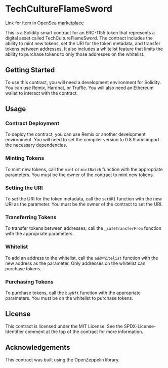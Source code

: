 # **TechCultureFlameSword**

Link for item in OpenSea [marketplace](https://testnets.opensea.io/assets/bsc-testnet/0x0c81a4baa5905038b13ff1a1233137fec8d56290/1)


This is a Solidity smart contract for an ERC-1155 token that represents a digital asset called TechCultureFlameSword. The contract includes the ability to mint new tokens, set the URI for the token metadata, and transfer tokens between addresses. It also includes a whitelist feature that limits the ability to purchase tokens to only those addresses on the whitelist.

## **Getting Started**

To use this contract, you will need a development environment for Solidity. You can use Remix, Hardhat, or Truffle. You will also need an Ethereum wallet to interact with the contract.

## **Usage**

### **Contract Deployment**

To deploy the contract, you can use Remix or another development environment. You will need to set the compiler version to 0.8.9 and import the necessary dependencies.

### **Minting Tokens**

To mint new tokens, call the `mint` or `mintBatch` function with the appropriate parameters. You must be the owner of the contract to mint new tokens.

### **Setting the URI**

To set the URI for the token metadata, call the `setURI` function with the new URI as the parameter. You must be the owner of the contract to set the URI.

### **Transferring Tokens**

To transfer tokens between addresses, call the `_safeTransferFrom` function with the appropriate parameters.

### **Whitelist**

To add an address to the whitelist, call the `addWhitelist` function with the new address as the parameter. Only addresses on the whitelist can purchase tokens.

### **Purchasing Tokens**

To purchase tokens, call the `buyNft` function with the appropriate parameters. You must be on the whitelist to purchase tokens.

## **License**

This contract is licensed under the MIT License. See the SPDX-License-Identifier comment at the top of the contract for more information.

## **Acknowledgements**

This contract was built using the OpenZeppelin library.